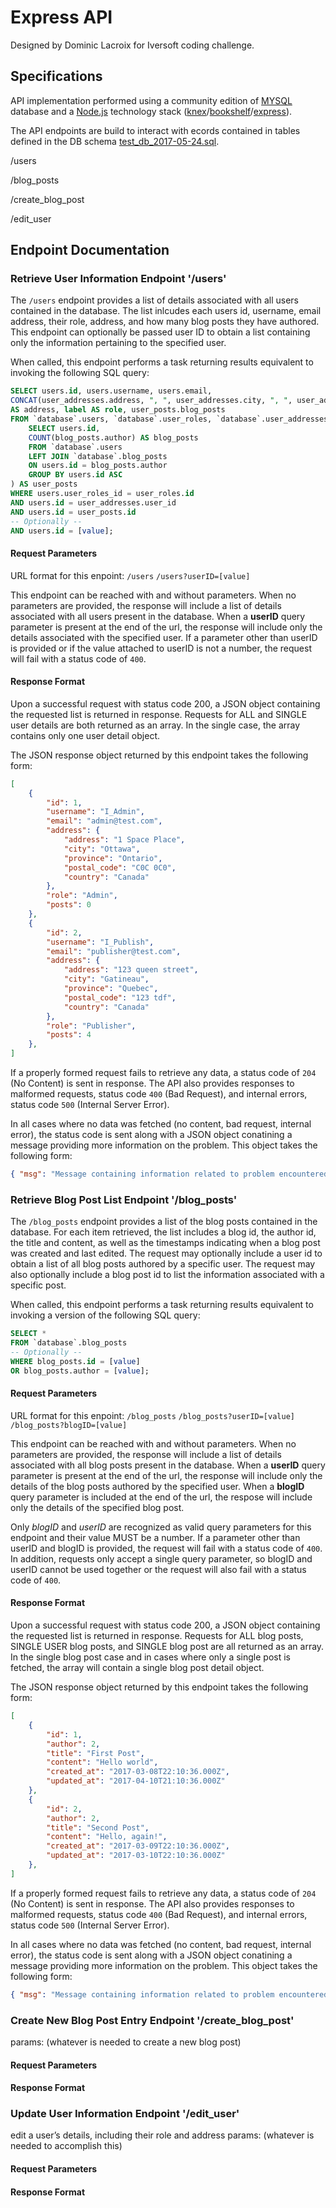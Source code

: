 # Express API

Designed by Dominic Lacroix for Iversoft coding challenge.

## Specifications

API implementation performed using a community edition of [MYSQL](https://www.mysql.com/) database and a [Node.js](https://nodejs.org/en/) technology stack ([knex](http://knexjs.org/)/[bookshelf](http://bookshelfjs.org/)/[express](http://expressjs.com/)).

The API endpoints are build to interact with ecords contained in tables defined in the DB schema [test_db_2017-05-24.sql](./test_db_2017-05-24.sql).

/users

/blog_posts

/create_blog_post

/edit_user

## Endpoint Documentation

### Retrieve User Information Endpoint '/users'

The `/users` endpoint provides a list of details associated with all users contained in the database. The list inlcudes each users id, username, email address, their role, address, and how many blog posts they have authored. This endpoint can optionally be passed user ID to obtain a list containing only the information pertaining to the specified user.

When called, this endpoint performs a task returning results equivalent to invoking the following SQL query: 

```sql
SELECT users.id, users.username, users.email, 
CONCAT(user_addresses.address, ", ", user_addresses.city, ", ", user_addresses.province, " ", user_addresses.postal_code, ", ", user_addresses.country)
AS address, label AS role, user_posts.blog_posts
FROM `database`.users, `database`.user_roles, `database`.user_addresses, (
    SELECT users.id, 
    COUNT(blog_posts.author) AS blog_posts 
    FROM `database`.users 
    LEFT JOIN `database`.blog_posts 
    ON users.id = blog_posts.author 
    GROUP BY users.id ASC
) AS user_posts
WHERE users.user_roles_id = user_roles.id 
AND users.id = user_addresses.user_id
AND users.id = user_posts.id
-- Optionally --
AND users.id = [value];
```

#### Request Parameters

URL format for this enpoint:
`/users`
`/users?userID=[value]`

This endpoint can be reached with and without parameters. When no parameters are provided, the response will include a list of details associated with all users present in the database. When a **userID** query parameter is present at the end of the url, the response will include only the details associated with the specified user. If a parameter other than userID is provided or if the value attached to userID is not a number, the request will fail with a status code of `400`.

#### Response Format

Upon a successful request with status code 200, a JSON object containing the requested list is returned in response. Requests for ALL and SINGLE user details are both returned as an array. In the single case, the array contains only one user detail object.

The JSON response object returned by this endpoint takes the following form:

```json
[
    {
        "id": 1,
        "username": "I_Admin",
        "email": "admin@test.com",
        "address": {
            "address": "1 Space Place",
            "city": "Ottawa",
            "province": "Ontario",
            "postal_code": "C0C 0C0",
            "country": "Canada"
        },
        "role": "Admin",
        "posts": 0
    },
    {
        "id": 2,
        "username": "I_Publish",
        "email": "publisher@test.com",
        "address": {
            "address": "123 queen street",
            "city": "Gatineau",
            "province": "Quebec",
            "postal_code": "123 tdf",
            "country": "Canada"
        },
        "role": "Publisher",
        "posts": 4
    },
]
```

If a properly formed request fails to retrieve any data, a status code of `204` (No Content) is sent in response. The API also provides responses to malformed requests, status code `400` (Bad Request), and internal errors, status code `500` (Internal Server Error).

In all cases where no data was fetched (no content, bad request, internal error), the status code is sent along with a JSON object conatining a message providing more information on the problem. This object takes the following form:

```json
{ "msg": "Message containing information related to problem encountered"}
``` 

### Retrieve Blog Post List Endpoint '/blog_posts'

The `/blog_posts` endpoint provides a list of the blog posts contained in the database. For each item retrieved, the list includes a blog id, the author id, the title and content, as well as the timestamps indicating when a blog post was created and last edited. The request may optionally include a user id to obtain a list of all blog posts authored by a specific user. The request may also optionally include a blog post id to list the information associated with a specific post.

When called, this endpoint performs a task returning results equivalent to invoking a version of the following SQL query:

```sql
SELECT *
FROM `database`.blog_posts
-- Optionally --
WHERE blog_posts.id = [value]
OR blog_posts.author = [value];
```

#### Request Parameters

URL format for this enpoint:
`/blog_posts`
`/blog_posts?userID=[value]`
`/blog_posts?blogID=[value]`

This endpoint can be reached with and without parameters. When no parameters are provided, the response will include a list of details associated with all blog posts present in the database. When a **userID** query parameter is present at the end of the url, the response will include only the details of the blog posts authored by the specified user. When a **blogID** query parameter is included at the end of the url, the respose will include only the details of the specified blog post.

Only *blogID* and *userID* are recognized as valid query parameters for this endpoint and their value MUST be a number. If a parameter other than userID and blogID is provided, the request will fail with a status code of `400`. In addition, requests only accept a single query parameter, so blogID and userID cannot be used together or the request will also fail with a status code of `400`.

#### Response Format

Upon a successful request with status code 200, a JSON object containing the requested list is returned in response. Requests for ALL blog posts, SINGLE USER blog posts, and SINGLE blog post are all returned as an array. In the single blog post case and in cases where only a single post is fetched, the array will contain a single blog post detail object.

The JSON response object returned by this endpoint takes the following form:

```json
[
    {
        "id": 1,
        "author": 2,
        "title": "First Post",
        "content": "Hello world",
        "created_at": "2017-03-08T22:10:36.000Z",
        "updated_at": "2017-04-10T21:10:36.000Z"
    },
    {
        "id": 2,
        "author": 2,
        "title": "Second Post",
        "content": "Hello, again!",
        "created_at": "2017-03-09T22:10:36.000Z",
        "updated_at": "2017-03-10T22:10:36.000Z"
    },
]
```

If a properly formed request fails to retrieve any data, a status code of `204` (No Content) is sent in response. The API also provides responses to malformed requests, status code `400` (Bad Request), and internal errors, status code `500` (Internal Server Error).

In all cases where no data was fetched (no content, bad request, internal error), the status code is sent along with a JSON object conatining a message providing more information on the problem. This object takes the following form:

```json
{ "msg": "Message containing information related to problem encountered"}
``` 

### Create New Blog Post Entry Endpoint '/create_blog_post'
params: (whatever is needed to create a new blog post)

#### Request Parameters

#### Response Format

### Update User Information Endpoint '/edit_user'
edit a user’s details, including their role and address
params: (whatever is needed to accomplish this)

#### Request Parameters

#### Response Format
